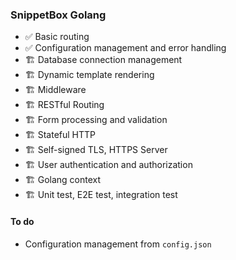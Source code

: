 ### SnippetBox Golang
- :white_check_mark: Basic routing
- :white_check_mark: Configuration management and error handling
- :building_construction: Database connection management
- :building_construction:  Dynamic template rendering
- :building_construction:  Middleware
- :building_construction:  RESTful Routing
- :building_construction:  Form processing and validation
- :building_construction:  Stateful HTTP
- :building_construction:  Self-signed TLS, HTTPS Server
- :building_construction:  User authentication and authorization
- :building_construction:  Golang context
- :building_construction:  Unit test, E2E test, integration test

#### To do
- Configuration management from `config.json`
